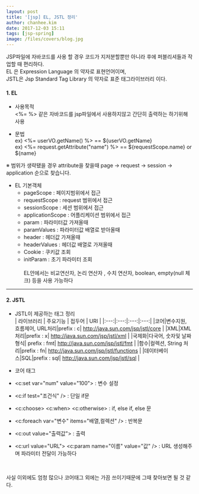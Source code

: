 ```yaml
---
layout: post
title: '[jsp] EL, JSTL 정리'
author: chanhee.kim
date: 2017-12-03 15:11
tags: [jsp-spring]
image: /files/covers/blog.jpg
---
```


JSP파일에 자바코드를 사용 할 경우 코드가 지저분할뿐만 아니라 후에 퍼블리셔들과 작업할 때 편리하다. <br>
EL 은 Expression Language 의 약자로 표현언어이며, <br>
JSTL은 Jsp Standard Tag Library 의 약자로 표준 태그라이브러리 이다. <br>


#### 1. EL
 - 사용목적 <br>
<%= %> 같은 자바코드를 jsp파일에서 사용하지않고 간단히 출력하는 하기위해 사용

 - 문법 <br>
  ex) <%= userVO.getName() %> == ${userVO.getName} <br>
  ex) <%= request.getAttribute("name") %> == ${requestScope.name} or ${name} <br>

  ※ 범위가 생략됐을 경우  attribute을 찾을때 page -> request -> session -> application 순으로 찾습니다.

  - EL 기본객체 <br>
    - pageScope : 페이지범위에서 접근
    - requestScope : request 범위에서 접근
    - sessionScope : 세션 범위에서 접근
    - applicationScope : 어플리케이션 범위에서 접근
    - param : 파라미터값 가져올때
    - paramValues : 파라미터값 배열로 받아올때
    - header : 헤더값 가져올때
    - headerValues : 헤더값 배열로 가져올때
    - Cookie : 쿠키값 조회
    - initParam : 초기 파라미터 조회
<br><br>
EL안에서는 비교연산자, 논리 연산자 , 수치 연산자, boolean, empty(null 체크) 등을 사용 가능하다

---

#### 2. JSTL

 - JSTL이 제공하는 태그 정리 <br>
   | 라이브러리 | 주요기능 | 접두어 | URI |
   |:---:|:---:|:---:|:---:|
   |코어|변수지원, 흐름제어, URL처리|prefix : c| http://java.sun.com/jsp/jstl/core |
   |XML|XML 처리|prefix : x| http://java.sun.com/jsp/jstl/xml |
   |국제화|다국어, 숫자및 날짜 형식| prefix : fmt| http://java.sun.com/jsp/jstl/fmt |
   |함수|컬렉션, String 처리|prefix : fn| http://java.sun.com/jsp/jstl/functions |
   |데이터베이스|SQL|prefix : sql| http://java.sun.com/jsp/jstl/sql |

 - 코어 태그
  - <c:set var="num" value="100"> : 변수 설정
  - <c:if test="조건식" /> : 단일 if문
  - <c:choose> <c:when> <c:otherwise> : if, else if, else 문
  - <c:foreach var="변수" items="배열,컬렉션" /> : 반복문
  - <c:out value="출력값"> : 출력
  - <c:url value="URL"> <c:param name="이름" value="값" /> : URL 생성해주며 파라미터 전달이 가능하다

   <br>

   사실 이외에도 엄청 많으나 코어태그 외에는 가끔 쓰이기때문에 그때 찾아보면 될 것 같다.
